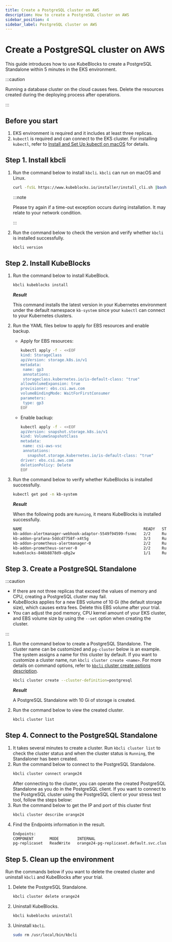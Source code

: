 ```yaml
---
title: Create a PostgreSQL cluster on AWS
description: How to create a PostgreSQL cluster on AWS
sidebar_position: 4
sidebar_label: PostgreSQL cluster on AWS
---
```


# Create a PostgreSQL cluster on AWS

This guide introduces how to use KubeBlocks to create a PostgreSQL Standalone within 5 minutes in the EKS environment.

:::caution

Running a database cluster on the cloud causes fees. Delete the resources created during the deploying process after operations.

:::

## Before you start

1. EKS environment is required and it includes at least three replicas.
2. `kubectl` is required and can connect to the EKS cluster. For installing `kubectl`, refer to [Install and Set Up kubectl on macOS](https://kubernetes.io/docs/tasks/tools/install-kubectl-macos/) for details.
   
## Step 1. Install kbcli

1. Run the command below to install `kbcli`. `kbcli` can run on macOS and Linux.
    ```bash
    curl -fsSL https://www.kubeblocks.io/installer/install_cli.sh |bash
    ```

    :::note

    Please try again if a time-out exception occurs during installation. It may relate to your network condition.

    :::
   
2. Run the command below to check the version and verify whether `kbcli` is installed successfully.
    ```bash
    kbcli version
    ```

## Step 2. Install KubeBlocks

1. Run the command below to install KubeBlock.
   
    ```bash
    kbcli kubeblocks install 
    ```
   
   ***Result***

   This command installs the latest version in your Kubernetes environment under the default namespace `kb-system` since your `kubectl` can connect to your Kubernetes clusters.

2. Run the YAML files below to apply for EBS resources and enable backup.
   * Apply for EBS resources:
     ```bash
     kubectl apply -f - <<EOF
     kind: StorageClass
     apiVersion: storage.k8s.io/v1
     metadata:
      name: gp3
      annotations:
      storageclass.kubernetes.io/is-default-class: "true"
     allowVolumeExpansion: true
     provisioner: ebs.csi.aws.com
     volumeBindingMode: WaitForFirstConsumer
     parameters:
      type: gp3
     EOF
     ```
   * Enable backup:
     ```bash
     kubectl apply -f - <<EOF
     apiVersion: snapshot.storage.k8s.io/v1
     kind: VolumeSnapshotClass
     metadata:
      name: csi-aws-vsc
      annotations:
        snapshot.storage.kubernetes.io/is-default-class: "true"
     driver: ebs.csi.aws.com
     deletionPolicy: Delete
     EOF
     ```
2. Run the command below to verify whether KubeBlocks is installed successfully.
    ```bash
    kubectl get pod -n kb-system
    ```

   ***Result***

   When the following pods are `Running`, it means KubeBlocks is installed successfully.

   ```bash
   NAME                                                     READY   STATUS      RESTARTS   AGE
   kb-addon-alertmanager-webhook-adaptor-5549f94599-fsnmc   2/2     Running     0          84s
   kb-addon-grafana-5ddcd7758f-x4t5g                        3/3     Running     0          84s
   kb-addon-prometheus-alertmanager-0                       2/2     Running     0          84s
   kb-addon-prometheus-server-0                             2/2     Running     0          84s
   kubeblocks-846b8878d9-q8g2w                              1/1     Running     0          98s
   ```

## Step 3. Create a PostgreSQL Standalone

:::caution

* If there are not three replicas that exceed the values of memory and CPU, creating a PostgreSQL cluster may fail.
* KubeBlocks applies for a new EBS volume of 10 Gi (the default storage size), which causes extra fees. Delete this EBS volume after your trial.
* You can adjust the pod memory, CPU kernel amount of your EKS cluster, and EBS volume size by using the `--set` option when creating the cluster.

:::

1. Run the command below to create a PostgreSQL Standalone. The cluster name can be customized and `pg-cluster` below is an example. The system assigns a name for this cluster by default. If you want to customize a cluster name, run `kbcli cluster create <name>`.
    For more details on command options, refer to [`kbcli` cluster create options description](./../kubeblocks-for-postgresql/cluster-management/create-and-connect-a-postgresql-cluster.md#create-a-postgresql-cluster).

    ```bash
    kbcli cluster create --cluster-definition=postgresql
    ```

    ***Result***
   
    A PostgreSQL Standalone with 10 Gi of storage is created.
2. Run the command below to view the created cluster.
   ```bash
   kbcli cluster list
   ```

## Step 4. Connect to the PostgreSQL Standalone

1. It takes several minutes to create a cluster. Run `kbcli cluster list` to check the cluster status and when the cluster status is `Running`, the Standaloner has been created.
2. Run the command below to connect to the PostgreSQL Standalone. 
    ```bash
    kbcli cluster connect orange24
    ```
    After connecting to the cluster, you can operate the created PostgreSQL Standalone as you do in the PostgreSQL client.
If you want to connect to the PostgreSQL cluster using the PostgreSQL client or your stress test tool, follow the steps below:
1. Run the command below to get the IP and port of this cluster first
    ```bash
    kbcli cluster describe orange24
    ```
2. Find the Endpoints information in the result.
    ```bash
    Endpoints:
    COMPONENT       MODE        INTERNAL                                                EXTERNAL
    pg-replicaset   ReadWrite   orange24-pg-replicaset.default.svc.cluster.local:5432   <none>
    ```

## Step 5. Clean up the environment

Run the commands below if you want to delete the created cluster and uninstall `kbcli` and KubeBlocks after your trial.

1. Delete the PostgreSQL Standalone.
    ```bash
    kbcli cluster delete orange24
    ```

2. Uninstall KubeBlocks.
    ```bash
    kbcli kubeblocks uninstall
    ```

3. Uninstall `kbcli`.
    ```bash
    sudo rm /usr/local/bin/kbcli
    ```